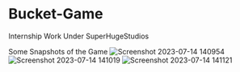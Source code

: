 # Bucket-Game
Internship Work Under SuperHugeStudios

Some Snapshots of the Game
![Screenshot 2023-07-14 140954](https://github.com/APatkuri/Bucket-Game/assets/118370840/c3f762ef-7ee5-4a98-8d63-405adce0cbbc)
![Screenshot 2023-07-14 141019](https://github.com/APatkuri/Bucket-Game/assets/118370840/09cb5b80-815f-406e-bbe9-ba4f150ffd32)
![Screenshot 2023-07-14 141121](https://github.com/APatkuri/Bucket-Game/assets/118370840/bcbb90e8-32ca-4668-9055-7a62b1ad96b8)
